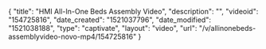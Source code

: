 {
    "title": "HMI All-In-One Beds Assembly Video",
    "description": "",
    "videoid": "154725816",
    "date_created": "1521037796",
    "date_modified": "1521038188",
    "type": "captivate",
    "layout": "video",
    "url": "\/v\/allinonebeds-assemblyvideo-novo-mp4\/154725816"
}